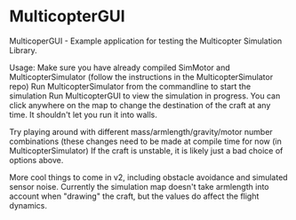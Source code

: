 MulticopterGUI
==============

MulticoperGUI - Example application for testing the Multicopter Simulation Library.

Usage:
  Make sure you have already compiled SimMotor and MulticopterSimulator (follow the
    instructions in the MulticopterSimulator repo)
  Run MulticopterSimulator from the commandline to start the simulation
  Run MulticopterGUI to view the simulation in progress.
  You can click anywhere on the map to change the destination of the craft at any
    time.  It shouldn't let you run it into walls.
  
  Try playing around with different mass/armlength/gravity/motor number combinations
    (these changes need to be made at compile time for now (in MulticopterSimulator)
    If the craft is unstable, it is likely just a bad choice of options above.
  
  More cool things to come in v2, including obstacle avoidance and simulated sensor
   noise.
  Currently the simulation map doesn't take armlength into account when "drawing" 
    the craft, but the values do affect the flight dynamics.